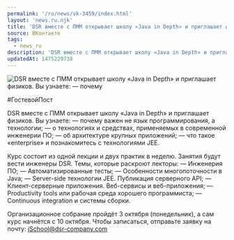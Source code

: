 ```yaml
---
permalink: '/ru/news/vk-3459/index.html'
layout: 'news.ru.njk'
title: 'DSR вместе с ПММ открывает школу «Java in Depth» и приглашает физиков'
source: ВКонтакте
tags:
  - news_ru
description: 'DSR вместе с ПММ открывает школу «Java in Depth» и приглашает физиков'
updatedAt: 1475229738
---
```

![DSR вместе с ПММ открывает школу «Java in Depth» и приглашает физиков. Вы узнаете: — почему](https://sun9-75.userapi.com/impf/c636716/v636716484/3460a/-sMPQ9gVYSA.jpg?size=1280x855&quality=96&sign=6d7204a7f32956e1c9a36f11445b7cfe&c_uniq_tag=mOAWrXTGHBdiWlD36V4cQ-YSFBOALAv7D-R9c565mlc&type=album)

#ГостевойПост

DSR вместе с ПММ открывает школу «Java in Depth» и приглашает физиков. Вы узнаете:
— почему важен не язык программирования, а технологии;
— о технологиях и средствах, применяемых в современной инженерии ПО;
— об архитектуре крупных приложений;
— что такое «enterprise» и познакомитесь с технологиями JEE.

Курс состоит из одной лекции и двух практик в неделю. Занятия будут вести инженеры DSR. Темы, которые раскроют лекторы:
— Инженерия ПО;
— Автоматизированные тесты;
— Особенности многопоточности в Java;
— Server-side технологии JEE. Публикация серверного API;
— Клиент-серверные приложения. Веб-сервисы и веб-приложения;
— Productivity tools или рабочая среда хорошего программиста;
— Continuous integration и системы сборки.

Организационное собрание пройдёт 3 октября (понедельник), а сам курс начнётся с 10 октября. Чтобы записаться, отправьте заявку на почту: jSchool@dsr-company.com
